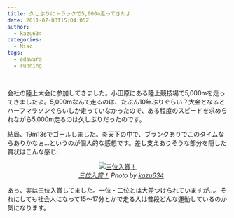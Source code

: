 ```yaml
---
title: 久しぶりにトラックで5,000m走ってきたよ
date: 2011-07-03T15:04:05Z
author:
  - kazu634
categories:
  - Misc
tags:
  - odawara
  - running

---
```

会社の陸上大会に参加してきました。小田原にある陸上競技場で5,000mを走ってきましたよ。5,000mなんて走るのは、たぶん10年ぶりぐらい？大会となるとハーフマラソンぐらいしか走っていなかったので、ある程度のスピードを求められながら5,000m走るのは久しぶりだったのです。

結局、19m13sでゴールしました。炎天下の中で、ブランクありでこのタイムならありかなぁ…というのが個人的な感想です。差し支えありそうな部分を隠した賞状はこんな感じ:

<p style="text-align: center;">
<a href="http://www.flickr.com/photos/42332031@N02/5896664433/" onclick="__gaTracker('send', 'event', 'outbound-article', 'http://www.flickr.com/photos/42332031@N02/5896664433/', '');" title="三位入賞！ by kazu634, on Flickr" rel="nofollow"  target="_blank"><img class="flickr_photo aligncenter" src="http://farm6.static.flickr.com/5273/5896664433_39eb0a6c57.jpg" alt="三位入賞！" /></a><br /> <cite class="flickr_photographer"><img src="http://www.flickr.com/favicon.ico" alt="" width="16" /><a href="http://www.flickr.com/photos/42332031@N02/5896664433/" onclick="__gaTracker('send', 'event', 'outbound-article', 'http://www.flickr.com/photos/42332031@N02/5896664433/', '三位入賞！');" rel="nofollow"  target="_blank">三位入賞！</a> Photo by <a href="http://www.flickr.com/photos/42332031@N02/" onclick="__gaTracker('send', 'event', 'outbound-article', 'http://www.flickr.com/photos/42332031@N02/', 'kazu634');" rel="nofollow"  target="_blank">kazu634</a></cite>
</p>

<p style="text-align: left;">
  あっ、実は三位入賞してました。一位・二位とは大差つけられていますが…。それにしても社会人になって15〜17分とかで走る人は普段どんな運動しているのか気になります。
</p>
